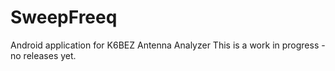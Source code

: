 # SweepFreeq
Android application for K6BEZ Antenna Analyzer
This is a work in progress - no releases yet.
